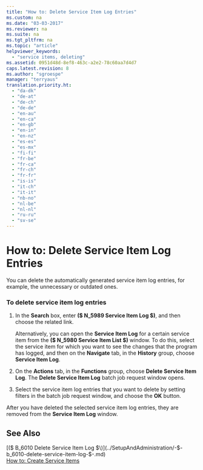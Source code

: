 ```yaml
---
title: "How to: Delete Service Item Log Entries"
ms.custom: na
ms.date: "03-03-2017"
ms.reviewer: na
ms.suite: na
ms.tgt_pltfrm: na
ms.topic: "article"
helpviewer_keywords: 
  - "service items, deleting"
ms.assetid: 0951d48d-8ef8-463c-a2e2-78c60aa7d4d7
caps.latest.revision: 8
ms.author: "sgroespe"
manager: "terryaus"
translation.priority.ht: 
  - "da-dk"
  - "de-at"
  - "de-ch"
  - "de-de"
  - "en-au"
  - "en-ca"
  - "en-gb"
  - "en-in"
  - "en-nz"
  - "es-es"
  - "es-mx"
  - "fi-fi"
  - "fr-be"
  - "fr-ca"
  - "fr-ch"
  - "fr-fr"
  - "is-is"
  - "it-ch"
  - "it-it"
  - "nb-no"
  - "nl-be"
  - "nl-nl"
  - "ru-ru"
  - "sv-se"
---
```

# How to: Delete Service Item Log Entries
You can delete the automatically generated service item log entries, for example, the unnecessary or outdated ones.  
  
### To delete service item log entries  
  
1.  In the **Search** box, enter **\($ N\_5989 Service Item Log $\)**, and then choose the related link.  
  
     Alternatively, you can open the **Service Item Log** for a certain service item from the **\($ N\_5980 Service Item List $\)** window. To do this, select the service item for which you want to see the changes that the program has logged, and then on the **Navigate** tab, in the **History** group, choose **Service Item Log**.  
  
2.  On the **Actions** tab, in the **Functions** group, choose **Delete Service Item Log**. The **Delete Service Item Log** batch job request window opens.  
  
3.  Select the service item log entries that you want to delete by setting filters in the batch job request window, and choose the **OK** button.  
  
 After you have deleted the selected service item log entries, they are removed from the **Service Item Log** window.  
  
## See Also  
 [\($ B\_6010 Delete Service Item Log $\)](../SetupAndAdministration/-$-b_6010-delete-service-item-log-$-.md)   
 [How to: Create Service Items](../Service/how-to-create-service-items.md)